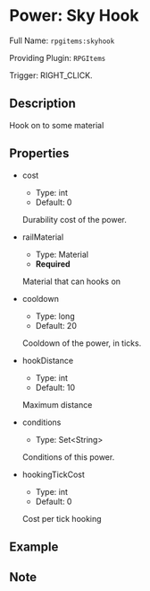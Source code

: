 # Power: Sky Hook

<!-- This file is generated ingame by `/rpgitem gen-wiki`. -->
<!-- Please only edit between "beginCustomXXXX" and "endCustomXXXX".  -->
<!-- If you want to edit description of this power or property, -->
<!-- please edit corresponding section in "resources/lang/en_US.yml" -->

Full Name: `rpgitems:skyhook`

Providing Plugin: `RPGItems`

Trigger: RIGHT_CLICK.

<!-- beginCustomHeader -->
<!-- endCustomHeader -->

## Description

Hook on to some material
<!-- beginCustomDescription -->
<!-- endCustomDescription -->

## Properties

* cost

  * Type: int
  * Default: 0

  Durability cost of the power.

* railMaterial

  * Type: Material
  * **Required**

  Material that can hooks on

* cooldown

  * Type: long
  * Default: 20

  Cooldown of the power, in ticks.

* hookDistance

  * Type: int
  * Default: 10

  Maximum distance

* conditions

  * Type: Set&lt;String&gt;

  Conditions of this power.

* hookingTickCost

  * Type: int
  * Default: 0

  Cost per tick hooking

<!-- beginCustomProperties -->
<!-- endCustomProperties -->

## Example

<!-- beginCustomExample -->
<!-- endCustomExample -->

## Note

<!-- beginCustomNote -->
<!-- endCustomNote -->